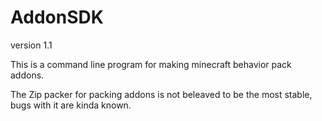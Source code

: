 # AddonSDK
version 1.1

This is a command line program for making minecraft behavior pack addons.

The Zip packer for packing addons is not beleaved to be the most stable, bugs with it are kinda known.
